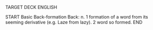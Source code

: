 TARGET DECK
ENGLISH

START
Basic
Back-formation
Back: n. 1 formation of a word from its seeming derivative (e.g. Laze from lazy). 2 word so formed.
END
